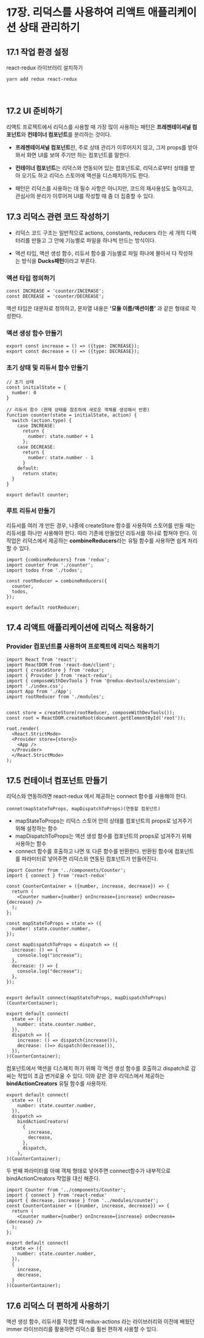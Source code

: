 # 17장. 리덕스를 사용하여 리액트 애플리케이션 상태 관리하기
## 17.1 작업 환경 설정

react-redux 라이브러리 설치하기
```
yarn add redux react-redux
```
<br/>

## 17.2 UI 준비하기
리액트 프로젝트에서 리덕스를 사용할 때 가장 많이 사용하는 패턴은 **프레젠테이셔널 컴포넌트**와 **컨테이너 컴포넌트**를 분리하는 것이다. 

- **프레젠테이셔널 컴포넌트**란, 주로 상태 관리가 이루어지지 않고, 그저 props를 받아 와서 화면 UI를 보여 주기만 하는 컴포넌트를 말한다.

- **컨테이너 컴포넌트**는 리덕스와 연동되어 있는 컴포넌트로, 리덕스로부터 상태를 받아 오기도 하고 리덕스 스토어에 액션을 디스패치하기도 한다.

- 패턴은 리덕스를 사용하는 데 필수 사항은 아니지만, 코드의 재사용성도 높아지고, 관심사의 분리가 이루어져 UI를 작성할 때 좀 더 집중할 수 있다.

## 17.3 리덕스 관련 코드 작성하기

- 리덕스 코드 구조는 일반적으로 actions, constants, reducers 라는 세 개의 디렉터리를 만들고 그 안에 기능별로 파일을 하나씩 만드는 방식이다.

- 액션 타입, 액션 생성 함수, 리듀서 함수를 기능별로 파일 하나에 몰아서 다 작성하는 방식을 **Ducks패턴**이라고 부른다.

### 액션 타입 정의하기

```
const INCREASE = 'counter/INCERASE';
const DECREASE = 'counter/DECREASE';
```
액션 타입은 대문자로 정의하고, 문자열 내용은 **'모듈 이름/액션이름'** 과 같은 형태로 작성한다.

### 액션 생성 함수 만들기

```
export const increase = () => ({type: INCREASE});
export const decrease = () => ({type: DECREASE});
```

### 초기 상태 및 리듀서 함수 만들기
```
// 초기 상태
const initialState = {
  number: 0
}

// 리듀서 함수 (현재 상태를 참조하여 새로운 객체를 생성해서 반환)
function counter(state = initialState, action) {
  switch (action.type) {
    case INCREASE:
      return {
        number: state.number + 1
      };
    case DECREASE:
      return {
        number: state.number - 1
      }
    default:
      return state;
  }
}

export default counter;
```

### 루트 리듀서 만들기
리듀서를 여러 개 만든 경우, 나중에 createStore 함수를 사용하여 스토어를 만들 때는 리듀서를 하나만 사용해야 한다. 따라 기존에 만들었던 리듀서를 하나로 합쳐야 한다. 이 작업은 리덕스에서 제공하는 **combineReducers**라는 유틸 함수를 사용하면 쉽게 처리할 수 있다.

```
import {combineReducers} from 'redux';
import counter from './counter';
import todos from './todos';

const rootReducer = combineReducers({
  counter,
  todos,
});

export default rootReducer;
```

## 17.4 리액트 애플리케이션에 리덕스 적용하기

### Provider 컴포넌트를 사용하여 프로젝트에 리덕스 적용하기
```
import React from 'react';
import ReactDOM from 'react-dom/client';
import { createStore } from 'redux';
import { Provider } from 'react-redux';
import { composeWithDevTools } from '@redux-devtools/extension';
import './index.css';
import App from './App';
import rootReducer from './modules';


const store = createStore(rootReducer, composeWithDevTools());
const root = ReactDOM.createRoot(document.getElementById('root'));

root.render(
  <React.StrictMode>
  <Provider store={store}>
    <App />
  </Provider>
  </React.StrictMode>
);
```

## 17.5 컨테이너 컴포넌트 만들기

리덕스와 연동하려면 react-redux 에서 제공하는 connect 함수를 사용해야 한다.

```
connet(mapStateToProps, mapDispatchToProps)(연동할 컴포넌트)
```

- mapStateToProps는 리덕스 스토어 안의 상태를 컴포넌트의 props로 넘겨주기 위해 설정하는 함수
- mapDispatchToProps는 액션 생성 함수를 컴포넌트의 props로 넘겨주기 위해 사용하는 함수
- connect 함수를 호출하고 나면 또 다른 함수를 반환한다. 반환된 함수에 컴포넌트를 파라미터로 넣어주면 리덕스와 연동된 컴포넌트가 만들어진다.

````
import Counter from '../components/Counter';
import { connect } from 'react-redux'

const CounterContainer = ({number, increase, decrease}) => {
  return (
    <Counter number={number} onIncrease={increase} onDecrease={decrease} />
  );
};

const mapStateToProps = state => ({
  number: state.counter.number,
});

const mapDispatchToProps = dispatch => ({
  increase: () => {
    console.log("increase");
  },
  decrease: () => {
    console.log("decrease");
  },
});


export default connect(mapStateToProps, mapDispatchToProps)(CounterContainer);

``````

`````
export default connect(
  state => ({
    number: state.counter.number,
  }),
  dispatch => ({
    increase: () => dispatch(increase()),
    decrease: ()=> dispatch(decrease()),
  }),
)(CounterContainer);
``````

컴포넌트에서 액션을 디스패치 하기 위해 각 액션 생성 함수를 호출하고 dispatch로 감싸는 작업이 조금 번거로울 수 있다.
이와 같은 경우 리덕스에서 제공하는 **bindActionCreators** 유틸 함수를 사용하자.


```
export default connect(
  state => ({
    number: state.counter.number,
  }),
  dispatch => 
    bindActionCreators(
      {
        increase,
        decrease,
      },
      dispatch,
    ),
)(CounterContainer);
```
두 번째 파라미터를 아예 객체 형태로 넣어주면 connect함수가 내부적으로 bindActionCreators 작업을 대신 해준다.

```
import Counter from '../components/Counter';
import { connect } from 'react-redux'
import { decrease, increase } from '../modules/counter';
const CounterContainer = ({number, increase, decrease}) => {
  return (
    <Counter number={number} onIncrease={increase} onDecrease={decrease} />
  );
};

export default connect(
  state => ({
    number: state.counter.number,
  }),
  {
    increase,
    decrease,
  }
)(CounterContainer);

```

## 17.6 리덕스 더 편하게 사용하기
액션 생성 함수, 리듀서를 작성할 때 redux-actions 라는 라이브러리와 이전에 배웠던 immer 라이브러리를 활용하면 리덕스를 훨씬 편하게 사용할 수 있다.

